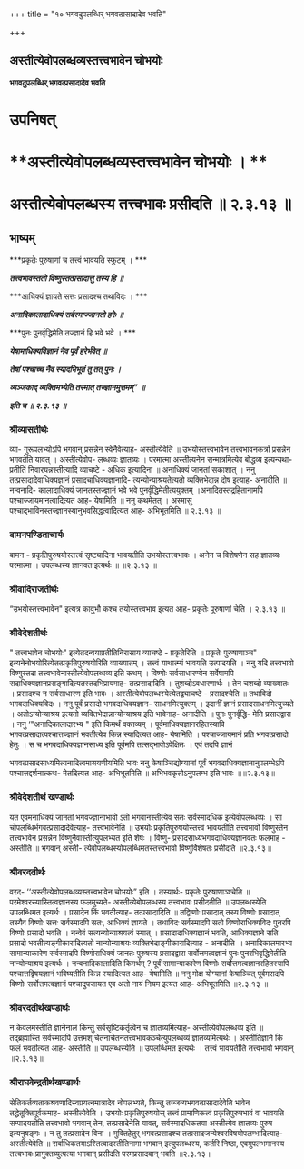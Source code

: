 +++
title = "१० भगवदुपलब्धिर् भगवत्प्रसादादेव भवति"

+++


## अस्तीत्येवोपलब्धव्यस्तत्त्वभावेन चोभयोः

**भगवदुपलब्धिर् भगवत्प्रसादादेव भवति**

# **उपनिषत्**

# **अस्तीत्येवोपलब्धव्यस्तत्त्वभावेन चोभयोः । **

# **अस्तीत्येवोपलब्धस्य तत्त्वभावः प्रसीदति ॥ २.३.१३ ॥**

## **भाष्यम्**

***प्रकृतेः पुरुषाणां च तत्त्वं भावयति स्फुटम् । ***

***तत्त्वभावस्ततो विष्णुस्तत्प्रसादात्तु तस्य हि ॥***

***आधिक्यं ज्ञायते सत्तः प्रसादश्च तथाविदः । ***

***अनादिकालादाधिक्यं सर्वस्माज्जानतो हरेः ॥***

***पुनः पुनर्वृद्धिमेति तज्ज्ञानं हि भवे भवे । ***

***येषामाधिक्यविज्ञानं नैव पूर्वं हरेर्भवेत् ॥***

***तेषां पश्चाच्च नैव स्यादभिभूतं तु तत् पुनः ।***

***व्यञ्जकाद् व्यक्तिमभ्येति तस्मात् तज्ज्ञानमुत्तमम्” ॥***

***इति च ॥ २.३.१३ ॥***

### **श्रीव्यासतीर्थः**

व्या- गुरूपलभ्योऽपि भगवान् प्रसन्नेन स्वेनैवेत्याह- अस्तीत्येवेति ॥ उभयोस्तत्त्वभावेन तत्त्वभावनकर्त्रा प्रसन्नेन भगवतेति यावत् । अस्तीत्येवोप- लब्धव्यः ज्ञातव्यः । परमात्मा अस्तीत्यनेन सन्मात्रमित्येव बोद्धव्य इत्यन्यथा- प्रतीतिं निवारयन्नस्तीत्यादि व्याचष्टे - अधिक इत्यादिना ॥ अनाधिक्यं जानतां सकाशात् । ननु तत्प्रसादादेवाधिक्यज्ञानं प्रसादचाधिक्यज्ञानादि- त्यन्योन्याश्रयतेत्यतो व्यक्तिभेदान्न दोष इत्याह- अनादीति ॥ नन्वनादि- कालादाधिक्यं जानतस्तज्ज्ञानं भवे भवे पुनर्वृद्धिमेतीत्ययुक्तम् ।अनादितस्तद्रहितानामपि पश्चाज्जायमानत्वादित्यत आह- येषामिति ॥ ननु कथमेतत् । अस्मासु पश्चाद्भाविनस्तज्ज्ञानस्यानुभवसिद्धत्वादित्यत आह- अभिभूतमिति ॥ २.३.१३ ॥

### **वामनपण्डिताचार्यः**

बामन - प्रकृतिपुरुषयोस्तत्त्वं सृष्ट्यादिना भावयतीति उभयोस्तत्त्वभावः । अनेन च विशेषणेन सह ज्ञातव्यः परमात्मा । उपलब्धस्य ज्ञानवत इत्यर्थः ॥ ॥२.३.१३ ॥

### **श्रीवादिराजतीर्थः**

“उभयोस्तत्त्वभावेन" इत्यत्र कावुभौ कश्च तयोस्तत्त्वभाव इत्यत आह- प्रकृतेः पूरुषाणां चेति । २.३.१३ ॥

### **श्रीवेदेशतीर्थः**

" तत्त्वभावेन चोभयोः" इत्येतदन्वयाप्रतीतिनिरासाय व्याचष्टे - प्रकृतेरिति ॥ प्रकृतेः पुरुषाणाञ्च" इत्यनेनोभयोरित्येतत्प्रकृतिपुरुषयोरिति व्याख्यातम् । तत्त्वं याथात्म्यं भावयति उत्पादयति । ननु यदि तत्त्वभावो विष्णुस्तदा तत्त्वभावेनास्तीत्येवोपलब्धव्य इति कथम् । विष्णोः सर्वसाधारण्येन सर्वेषामपि सदाधिक्यज्ञानप्रसङ्गादित्यतस्तदभिप्रायमाह- तत्प्रसादादिति ॥ तुशब्दोऽवधारणार्थः । तेन चशब्दो व्याख्यातः । प्रसादश्च न सर्वसाधारण इति भावः । अस्तीत्येवोपलब्धस्येत्येतद्व्याचष्टे - प्रसादश्चेति ॥ तथाविदो भगवदाधिक्यविदः । ननु पूर्वं प्रसादो भगवदाधिक्यज्ञान- साधनमित्युक्तम् । इदानीं ज्ञानं प्रसादसाधनमित्युच्यते । अतोऽन्योन्याश्रय इत्यतो व्यक्तिभेदान्नान्योन्याश्रय इति भावेनाह- अनादीति ॥ पुनः पुनर्वृद्धि- मेति प्रसादद्वारा । ननु ‘"अनादिकालादारभ्य " इति किमर्थं वक्तव्यम् । पूर्वमाधिक्यज्ञानरहितस्यापि भगवत्प्रसादात्पश्चात्तज्ज्ञानं भवतीत्येव किन्न स्यादित्यत आह- येषामिति । पश्चाज्जायमानं प्रति भगवत्प्रसादो हेतुः । स च भगवदाधिक्यज्ञानसाध्य इति पूर्वमपि तत्सद्भावोऽपेक्षितः । एवं तदपि ज्ञानं

भगवत्प्रसादसाध्यमित्यनादित्वमाश्रयणीयमिति भावः ननु केषाञ्चिद्योग्यानां पूर्वं भगवदाधिक्यज्ञानानुपलम्भेऽपि पश्चात्तद्दर्शनात्कथ- मेतदित्यत आह- अभिभूतमिति ॥ अभिभवकृतोऽनुपलम्भ इति भावः ॥॥२.३.१३॥

### **श्रीवेदेशतीर्थ खण्डार्थः**

यत एवमनाधिक्यं जानतां भगवज्ज्ञानाभावो ऽतो भगवानस्तीत्येव सतः सर्वस्मादधिक इत्येवोपलब्धव्यः । सा चोपलब्धिर्भगवत्प्रसादादेवेत्याह- तत्त्वभावेनेति ॥ उभयोः प्रकृतिपुरुषयोस्तत्त्वं भावयतीति तत्त्वभावो विष्णुस्तेन तत्त्वभावेन प्रसन्नेन विष्णुनैवास्तीत्युपलभ्यत इति शेषः । विष्णु- प्रसादसाध्यभगवदाधिक्यज्ञानवतः फलमाह - अस्तीति ॥ भगवान् अस्ती- त्येवोपलब्धस्योपलब्धिमतस्तत्त्वभावो विष्णुर्विशेषतः प्रसीदति ॥२.३.१३॥

### **श्रीवरदतीर्थः**

वरद- ‘‘अस्तीत्येवोपलब्धव्यस्तत्त्वभावेन चोभयोः” इति । तस्यार्थः- प्रकृतेः पुरुषाणाञ्श्चेति ॥ परमेश्वरस्यास्तित्वज्ञानस्य फलमुच्यते- अस्तीत्येबोपलब्धस्य तत्त्वभावः प्रसीदतीति ॥ उपलब्धस्येति उपलब्धिमत इत्यर्थः । प्रसादेन किं भवतीत्याह- तत्प्रसादादिति ॥ तद्विष्णोः प्रसादात् तस्य विष्णोः प्रसादात् तस्यैव विष्णोः सत्तः सर्वस्मादपि सतः, आधिक्यं ज्ञायते । तथाविदः सर्वस्मादपि सतो विष्णोराधिक्यविदः पुनरपि विष्णोः प्रसादो भवति । नन्वेवं सत्यन्योन्याश्रयत्वं स्यात् । प्रसादादाधिक्यज्ञानं भवति, आधिक्यज्ञाने सति प्रसादो भवतीत्यङ्गीकारादित्यतो नान्योन्याश्रयः व्यक्तिभेदाङ्गीकारादित्याह - अनादीति ॥ अनादिकालमारभ्य सामान्याकारेण सर्वस्मादपि विष्णोराधिक्यं जानतः पुरुषस्य प्रसादद्वारा सर्वोत्तमत्वज्ञानं पुनः पुनरभिवृद्धिमेतीति नान्योन्याश्रय इत्यर्थः । नन्वनादिकालादिति किमर्थम् ? पूर्वं सामान्याकारेण विष्णोः सर्वोत्तमत्वज्ञानरहितस्यापि पश्चात्तद्विषयज्ञानं भविष्यतीति किन्न स्यादित्यत आह- येषामिति ॥ ननु मोक्ष योग्यानां केषाञ्चित् पूर्वमसदपि विष्णोः सर्वोत्तमत्वज्ञानं पश्चादुपजायत एव अतो नायं नियम इत्यत आह- अभिभूतमिति ॥२.३.१३ ॥

### **श्रीवरदतीर्थखण्डार्थः**

न केवलमस्तीति ज्ञानेनालं किन्तु सर्वसृष्टिकर्तृत्वेन च ज्ञातव्यमित्याह- अस्तीत्येवोपलब्धव्य इति ॥ तद्ब्रह्मास्ति सर्वस्मादपि उत्तमश् चेतनाचेतनतत्त्वभावकञ्चेत्युपलब्धव्यं ज्ञातव्यमित्यर्थः । अस्तीतिज्ञाने किं फलं भवतीत्यत आह- अस्तीति ॥ उपलब्धस्येति ॥ उपलब्धिमत इत्यर्थः । तत्त्वं भावयतीति तत्त्वभावो भगवान् ॥२.३.१३॥

### **श्रीराघवेन्द्रतीर्थखण्डार्थः**

सेतिकर्तव्यताकश्रवणादिस्वप्रयत्नमात्रादेव नोपलभ्यते, किन्तु तज्जन्यभगवत्प्रसादादेवेति भावेन तद्धेतूक्तिपूर्वकमाह- अस्तीत्येवेति ॥ उभयोः प्रकृतिपुरुषयोस् तत्त्वं प्रामाणिकत्वं प्रकृतिपुरुषभावं वा भावयति सम्पादयतीति तत्त्वभावो भगवान् तेन, तत्प्रसादेनेति यावत्, सर्वस्मादधिकतया अस्तीत्येव ज्ञातव्यः पुरुष इत्यनुषङ्गः । न तु तत्प्रसादेन विना । मुक्तिहेतुर् भगवत्प्रसादश्च तत्प्रसादजन्येश्वरविषयोपलम्भादित्याह- अस्तीत्येवेति ॥ सर्वाधिकतयाऽस्तित्वादस्तीतिनामा भगवान् इत्युपलब्धस्य, कर्तरि निष्ठा, एवमुपलभमानस्य तत्त्वभावः प्रागुक्तव्युत्पत्या भगवान् प्रसीदति परमप्रसादवान् भवति ॥२.३.१३।

